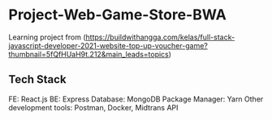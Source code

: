 # Project-Web-Game-Store-BWA
Learning project from (https://buildwithangga.com/kelas/full-stack-javascript-developer-2021-website-top-up-voucher-game?thumbnail=5fQfHUaH9t.212&main_leads=topics)

## Tech Stack
FE: React.js
BE: Express
Database: MongoDB
Package Manager: Yarn
Other development tools: Postman, Docker, Midtrans API